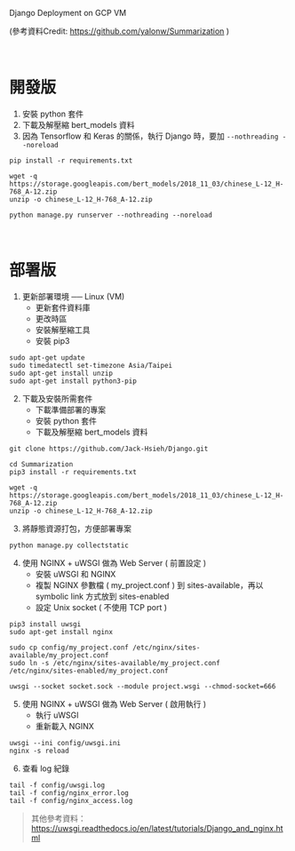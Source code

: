 Django Deployment on GCP VM

(參考資料Credit: https://github.com/yalonw/Summarization )

<br>

# 開發版
1. 安裝 python 套件
1. 下載及解壓縮 bert_models 資料
1. 因為 Tensorflow 和 Keras 的關係，執行 Django 時，要加 `--nothreading --noreload`
```
pip install -r requirements.txt

wget -q https://storage.googleapis.com/bert_models/2018_11_03/chinese_L-12_H-768_A-12.zip
unzip -o chinese_L-12_H-768_A-12.zip

python manage.py runserver --nothreading --noreload
```

<br>

# 部署版

1. 更新部署環境 ── Linux (VM)
   - 更新套件資料庫
   - 更改時區
   - 安裝解壓縮工具
   - 安裝 pip3
```
sudo apt-get update
sudo timedatectl set-timezone Asia/Taipei
sudo apt-get install unzip
sudo apt-get install python3-pip
```

2. 下載及安裝所需套件
   - 下載準備部署的專案 
   - 安裝 python 套件
   - 下載及解壓縮 bert_models 資料
```
git clone https://github.com/Jack-Hsieh/Django.git

cd Summarization
pip3 install -r requirements.txt

wget -q https://storage.googleapis.com/bert_models/2018_11_03/chinese_L-12_H-768_A-12.zip
unzip -o chinese_L-12_H-768_A-12.zip
```

3. 將靜態資源打包，方便部署專案
```
python manage.py collectstatic
```

4. 使用 NGINX + uWSGI 做為 Web Server ( 前置設定 )   
   - 安裝 uWSGI 和 NGINX
   - 複製 NGINX 參數檔 ( my_project.conf ) 到 sites-available，再以 symbolic link 方式放到 sites-enabled
   - 設定 Unix socket ( 不使用 TCP port )
```
pip3 install uwsgi
sudo apt-get install nginx

sudo cp config/my_project.conf /etc/nginx/sites-available/my_project.conf
sudo ln -s /etc/nginx/sites-available/my_project.conf /etc/nginx/sites-enabled/my_project.conf

uwsgi --socket socket.sock --module project.wsgi --chmod-socket=666
```

5. 使用 NGINX + uWSGI 做為 Web Server ( 啟用執行 ) 
   - 執行 uWSGI
   - 重新載入 NGINX
```
uwsgi --ini config/uwsgi.ini
nginx -s reload
```

6. 查看 log 紀錄
```
tail -f config/uwsgi.log
tail -f config/nginx_error.log
tail -f config/nginx_access.log
```

> 其他參考資料：https://uwsgi.readthedocs.io/en/latest/tutorials/Django_and_nginx.html
